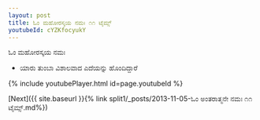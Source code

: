 ```yaml
---
layout: post
title: ಓಂ ಮಹೋರಸ್ಕಯ ನಮಃ ೧೧ ಟೈಮ್ಸ್
youtubeId: cYZKfocyukY
---
```

 
 
 ಓಂ ಮಹೋರಸ್ಕಯ ನಮಃ  
 
 -  ಯಾರು ತುಂಬಾ ವಿಶಾಲವಾದ ಎದೆಯನ್ನು ಹೊಂದಿದ್ದಾರೆ 
 
  
 
  
 
 
 
 
 
 


{% include youtubePlayer.html id=page.youtubeId %}
 
[Next]({{ site.baseurl }}{% link  split1/_posts/2013-11-05-ಓಂ ಅಂತರಾತ್ಮನೇ ನಮಃ ೧೧ ಟೈಮ್ಸ್.md%})
 
